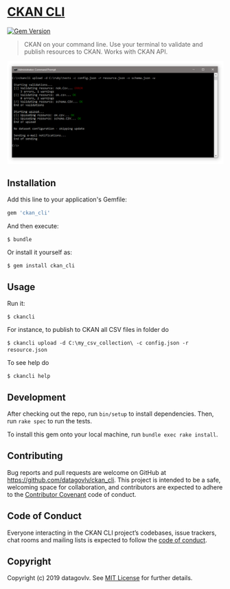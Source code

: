# [CKAN CLI](https://github.com/datagovlv/ckan_cli)

[![Gem Version](https://badge.fury.io/rb/ckan_cli.svg)][gem]

[gem]: http://badge.fury.io/rb/ckan_cli

> CKAN on your command line. Use your terminal to validate and publish resources to CKAN. Works with CKAN API.

![Interface](https://github.com/datagovlv/ckan_cli/raw/master/assets/interface.png)

## Installation

Add this line to your application's Gemfile:

```ruby
gem 'ckan_cli'
```

And then execute:

    $ bundle

Or install it yourself as:

    $ gem install ckan_cli

## Usage

Run it:

```shell
$ ckancli
```

For instance, to publish to CKAN all CSV files in folder do

```shell
$ ckancli upload -d C:\my_csv_collection\ -c config.json -r resource.json
```

To see help do

```shell
$ ckancli help
```

## Development

After checking out the repo, run `bin/setup` to install dependencies. Then, run `rake spec` to run the tests. 

To install this gem onto your local machine, run `bundle exec rake install`. 

## Contributing

Bug reports and pull requests are welcome on GitHub at https://github.com/datagovlv/ckan_cli. This project is intended to be a safe, welcoming space for collaboration, and contributors are expected to adhere to the [Contributor Covenant](http://contributor-covenant.org) code of conduct.

## Code of Conduct

Everyone interacting in the CKAN CLI project’s codebases, issue trackers, chat rooms and mailing lists is expected to follow the [code of conduct](https://github.com/datagovlv/ckan_cli/blob/master/CODE_OF_CONDUCT.md).

## Copyright

Copyright (c) 2019 datagovlv. See [MIT License](LICENSE.txt) for further details.